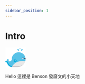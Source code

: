 ```yaml
---
sidebar_position: 1
---
```


# Intro

![Benson's icon](/img/whale_small.png)

Hello 這裡是 Benson 發廢文的小天地

